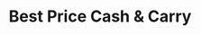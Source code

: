 ---
title: "Best Price Cash & Carry"
url: /mookgophong/best-price-cash-und-carry/
shop: Großhandel
---